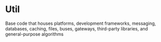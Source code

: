 # Util

Base code that houses platforms, development frameworks, messaging, databases, caching, files, buses, gateways, third-party libraries, and general-purpose algorithms
